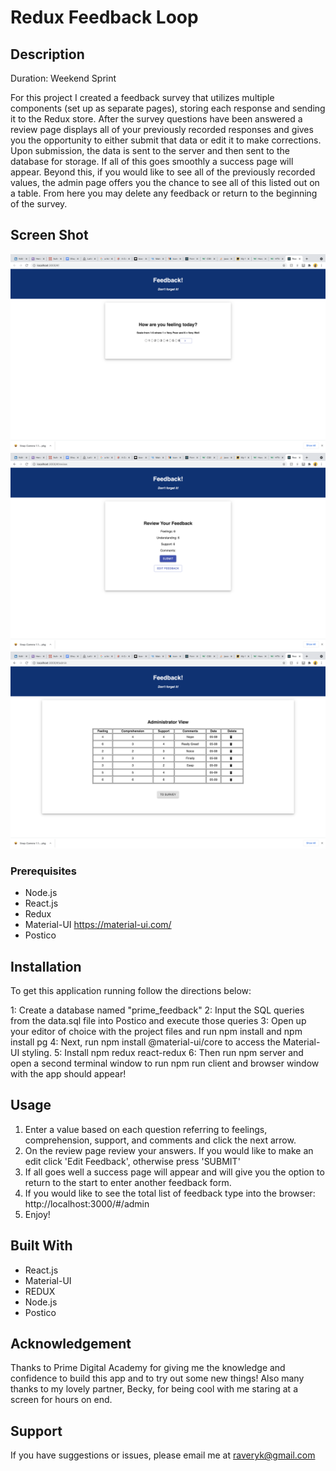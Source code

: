 # Redux Feedback Loop


## Description

Duration: Weekend Sprint

For this project I created a feedback survey that utilizes multiple components (set up as separate pages), storing each response and sending it to the Redux store. After the survey questions have been answered a review page displays all of your previously recorded responses and gives you the opportunity to either submit that data or edit it to make corrections. Upon submission, the data is sent to the server and then sent to the database for storage. If all of this goes smoothly a success page will appear. Beyond this, if you would like to see all of the previously recorded values, the admin page offers you the chance to see all of this listed out on a table. From here you may delete any feedback or return to the beginning of the survey.

## Screen Shot

<img src="public/images/Screen Shot 2021-05-09 at 4.38.11 PM.png">
<img src="public/images/Screen Shot 2021-05-09 at 4.38.30 PM.png">
<img src="public/images/Screen Shot 2021-05-09 at 4.38.47 PM.png">


### Prerequisites

- Node.js
- React.js 
- Redux
- Material-UI https://material-ui.com/
- Postico


## Installation

To get this application running follow the directions below:

1: Create a database named "prime_feedback"
2: Input the SQL queries from the data.sql file into Postico and execute those queries
3: Open up your editor of choice with the project files and run npm install and npm install pg
4: Next, run npm install @material-ui/core to access the Material-UI styling.
5: Install npm redux react-redux
6: Then run npm server and open a second terminal window to run npm run client and browser window with the app should appear!

## Usage

1. Enter a value based on each question referring to feelings, comprehension, support, and comments and click the next arrow.
2. On the review page review your answers. If you would like to make an edit click 'Edit Feedback', otherwise press 'SUBMIT'
3. If all goes well a success page will appear and will give you the option to return to the start to enter another feedback form.
4. If you would like to see the total list of feedback type into the browser: http://localhost:3000/#/admin
5. Enjoy!

## Built With
- React.js
- Material-UI
- REDUX
- Node.js
- Postico


## Acknowledgement 
Thanks to Prime Digital Academy for giving me the knowledge and confidence to build this app and to try out some new things! Also many thanks to my lovely partner, Becky, for being cool with me staring at a screen for hours on end.

## Support
If you have suggestions or issues, please email me at raveryk@gmail.com